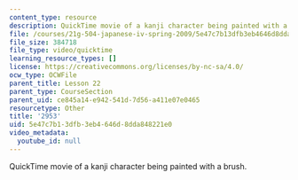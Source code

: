 ```yaml
---
content_type: resource
description: QuickTime movie of a kanji character being painted with a brush.
file: /courses/21g-504-japanese-iv-spring-2009/5e47c7b13dfb3eb4646d8dda848221e0_2953.mov
file_size: 384718
file_type: video/quicktime
learning_resource_types: []
license: https://creativecommons.org/licenses/by-nc-sa/4.0/
ocw_type: OCWFile
parent_title: Lesson 22
parent_type: CourseSection
parent_uid: ce845a14-e942-541d-7d56-a411e07e0465
resourcetype: Other
title: '2953'
uid: 5e47c7b1-3dfb-3eb4-646d-8dda848221e0
video_metadata:
  youtube_id: null
---
```

QuickTime movie of a kanji character being painted with a brush.